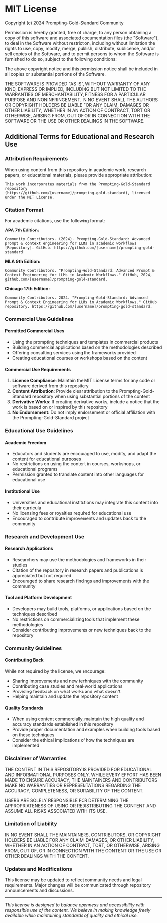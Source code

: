# MIT License

Copyright (c) 2024 Prompting-Gold-Standard Community

Permission is hereby granted, free of charge, to any person obtaining a copy
of this software and associated documentation files (the "Software"), to deal
in the Software without restriction, including without limitation the rights
to use, copy, modify, merge, publish, distribute, sublicense, and/or sell
copies of the Software, and to permit persons to whom the Software is
furnished to do so, subject to the following conditions:

The above copyright notice and this permission notice shall be included in all
copies or substantial portions of the Software.

THE SOFTWARE IS PROVIDED "AS IS", WITHOUT WARRANTY OF ANY KIND, EXPRESS OR
IMPLIED, INCLUDING BUT NOT LIMITED TO THE WARRANTIES OF MERCHANTABILITY,
FITNESS FOR A PARTICULAR PURPOSE AND NONINFRINGEMENT. IN NO EVENT SHALL THE
AUTHORS OR COPYRIGHT HOLDERS BE LIABLE FOR ANY CLAIM, DAMAGES OR OTHER
LIABILITY, WHETHER IN AN ACTION OF CONTRACT, TORT OR OTHERWISE, ARISING FROM,
OUT OF OR IN CONNECTION WITH THE SOFTWARE OR THE USE OR OTHER DEALINGS IN THE
SOFTWARE.

## Additional Terms for Educational and Research Use

### Attribution Requirements
When using content from this repository in academic work, research papers, or educational materials, please provide appropriate attribution:

```
This work incorporates materials from the Prompting-Gold-Standard repository
(https://github.com/[username]/prompting-gold-standard), licensed under the MIT License.
```

### Citation Format
For academic citations, use the following format:

**APA 7th Edition:**
```
Community Contributors. (2024). Prompting-Gold-Standard: Advanced prompt & context engineering for LLMs in academic workflows [Repository]. GitHub. https://github.com/[username]/prompting-gold-standard
```

**MLA 9th Edition:**
```
Community Contributors. "Prompting-Gold-Standard: Advanced Prompt & Context Engineering for LLMs in Academic Workflows." GitHub, 2024, github.com/[username]/prompting-gold-standard.
```

**Chicago 17th Edition:**
```
Community Contributors. 2024. "Prompting-Gold-Standard: Advanced Prompt & Context Engineering for LLMs in Academic Workflows." GitHub repository. https://github.com/[username]/prompting-gold-standard.
```

### Commercial Use Guidelines

#### Permitted Commercial Uses
- Using the prompting techniques and templates in commercial products
- Building commercial applications based on the methodologies described
- Offering consulting services using the frameworks provided
- Creating educational courses or workshops based on the content

#### Commercial Use Requirements
1. **License Compliance**: Maintain the MIT License terms for any code or software derived from this repository
2. **Content Attribution**: Provide clear attribution to the Prompting-Gold-Standard repository when using substantial portions of the content
3. **Derivative Works**: If creating derivative works, include a notice that the work is based on or inspired by this repository
4. **No Endorsement**: Do not imply endorsement or official affiliation with the Prompting-Gold-Standard project

### Educational Use Guidelines

#### Academic Freedom
- Educators and students are encouraged to use, modify, and adapt the content for educational purposes
- No restrictions on using the content in courses, workshops, or educational programs
- Permission granted to translate content into other languages for educational use

#### Institutional Use
- Universities and educational institutions may integrate this content into their curricula
- No licensing fees or royalties required for educational use
- Encouraged to contribute improvements and updates back to the community

### Research and Development Use

#### Research Applications
- Researchers may use the methodologies and frameworks in their studies
- Citation of the repository in research papers and publications is appreciated but not required
- Encouraged to share research findings and improvements with the community

#### Tool and Platform Development
- Developers may build tools, platforms, or applications based on the techniques described
- No restrictions on commercializing tools that implement these methodologies
- Consider contributing improvements or new techniques back to the repository

### Community Guidelines

#### Contributing Back
While not required by the license, we encourage:
- Sharing improvements and new techniques with the community
- Contributing case studies and real-world applications
- Providing feedback on what works and what doesn't
- Helping maintain and update the repository content

#### Quality Standards
- When using content commercially, maintain the high quality and accuracy standards established in this repository
- Provide proper documentation and examples when building tools based on these techniques
- Consider the ethical implications of how the techniques are implemented

### Disclaimer of Warranties

THE CONTENT IN THIS REPOSITORY IS PROVIDED FOR EDUCATIONAL AND INFORMATIONAL PURPOSES ONLY. WHILE EVERY EFFORT HAS BEEN MADE TO ENSURE ACCURACY, THE MAINTAINERS AND CONTRIBUTORS MAKE NO WARRANTIES OR REPRESENTATIONS REGARDING THE ACCURACY, COMPLETENESS, OR SUITABILITY OF THE CONTENT.

USERS ARE SOLELY RESPONSIBLE FOR DETERMINING THE APPROPRIATENESS OF USING OR REDISTRIBUTING THE CONTENT AND ASSUME ALL RISKS ASSOCIATED WITH ITS USE.

### Limitation of Liability

IN NO EVENT SHALL THE MAINTAINERS, CONTRIBUTORS, OR COPYRIGHT HOLDERS BE LIABLE FOR ANY CLAIM, DAMAGES, OR OTHER LIABILITY, WHETHER IN AN ACTION OF CONTRACT, TORT, OR OTHERWISE, ARISING FROM, OUT OF, OR IN CONNECTION WITH THE CONTENT OR THE USE OR OTHER DEALINGS WITH THE CONTENT.

### Updates and Modifications

This license may be updated to reflect community needs and legal requirements. Major changes will be communicated through repository announcements and discussions.

---

*This license is designed to balance openness and accessibility with responsible use of the content. We believe in making knowledge freely available while maintaining standards of quality and ethical use.*
